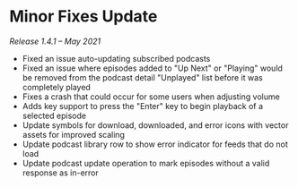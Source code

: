 # Minor Fixes Update
*Release 1.4.1 – May 2021*

- Fixed an issue auto-updating subscribed podcasts
- Fixed an issue where episodes added to "Up Next" or "Playing" would be removed from the podcast detail "Unplayed" list before it was completely played
- Fixes a crash that could occur for some users when adjusting volume
- Adds key support to press the "Enter" key to begin playback of a selected episode
- Update symbols for download, downloaded, and error icons with vector assets for improved scaling
- Update podcast library row to show error indicator for feeds that do not load
- Update podcast update operation to mark episodes without a valid response as in-error